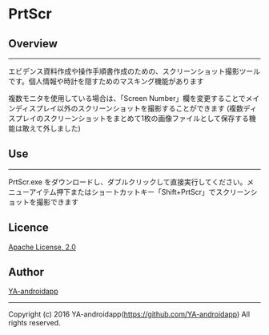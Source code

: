 PrtScr
====

## Overview
---

エビデンス資料作成や操作手順書作成のための、スクリーンショット撮影ツールです。個人情報や時計を隠すためのマスキング機能があります

複数モニタを使用している場合は、「Screen Number」欄を変更することでメインディスプレイ以外のスクリーンショットを撮影することができます
(複数ディスプレイのスクリーンショットをまとめて1枚の画像ファイルとして保存する機能は敢えて外しました)

## Use
---

PrtScr.exe をダウンロードし、ダブルクリックして直接実行してください。メニューアイテム押下またはショートカットキー「Shift+PrtScr」でスクリーンショットを撮影できます

## Licence

[Apache License, 2.0](http://www.apache.org/licenses/LICENSE-2.0)

## Author

[YA-androidapp](https://github.com/YA-androidapp)

---

Copyright (c) 2016 YA-androidapp(https://github.com/YA-androidapp) All rights reserved.